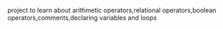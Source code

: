 project to learn about arithmetic operators,relational operators,boolean operators,comments,declaring variables and loops
